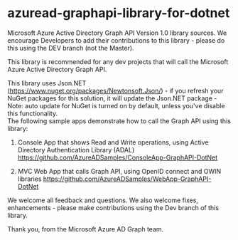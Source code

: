 azuread-graphapi-library-for-dotnet
===================================
Microsoft Azure Active Directory Graph API Version 1.0 library sources. We encourage Developers to add their contributions to this library - please do this using the DEV branch (not the Master).

This library is recommended for any dev projects that will call the Microsoft Azure Active Directory Graph API. 

This library uses Json.NET (https://www.nuget.org/packages/Newtonsoft.Json/) - if you refresh your NuGet packages for this solution, it will update the Json.NET package - Note: auto update for NuGet is turned on by default, unless you've disable this functionality.  
The following sample apps demonstrate how to call the Graph API using this library: 

1. Console App that shows Read and Write operations, using Active Directory Authentication Library (ADAL)
https://github.com/AzureADSamples/ConsoleApp-GraphAPI-DotNet  

2. MVC Web App that calls Graph API, using OpenID connect and OWIN libraries
https://github.com/AzureADSamples/WebApp-GraphAPI-DotNet

We welcome all feedback and questions. We also welcome fixes, enhancements - please make contributions using the Dev branch of this library.  

Thank you, from the Microsoft Azure AD Graph team.


